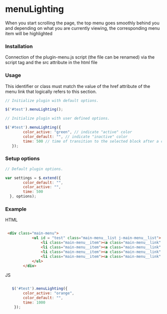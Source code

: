 # menuLighting

When you start scrolling the page, the top menu goes smoothly behind you and depending on what you are currently viewing, the corresponding menu item will be highlighted 

### Installation

Connection of the plugin-menu.js script (the file can be renamed) via the script tag and the src attribute in the html file

### Usage


This identifier or class must match the value of the href attribute of the menu link that logically refers to this section.

```js
// Initialize plugin with default options.

$('#test').menuLighting();

// Initialize plugin with user defined options.

$('#test').menuLighting({
    	color_active: "green", // indicate "active" color
    	color_default: "", // indicate "inactive" color
        time: 500 // time of transition to the selected block after a click on the menu link
   });
```

### Setup options

```js
// Default plugin options.

var settings = $.extend({
        color_default: "",
        color_active: "",
        time: 500
  }, options);
```

### Example

HTML

```HTML

 <div class="main-menu">
            <ul id = "test" class="main-menu__list j-main-menu__list">
                <li class="main-menu__item"><a class="main-menu__link" href="#main">Main</a></li>
                <li class="main-menu__item"><a class="main-menu__link" href="#services">Services/a></li>
                <li class="main-menu__item"><a class="main-menu__link" href="#equipment">Equipment</a></li>
                <li class="main-menu__item"><a class="main-menu__link" href="#contacts">Contacts</a></li>
            </ul>
        </div>
```

JS

```js

   $('#test').menuLighting({
    	color_active: "orange",
    	color_default: "",
        time: 1000
    });

```
